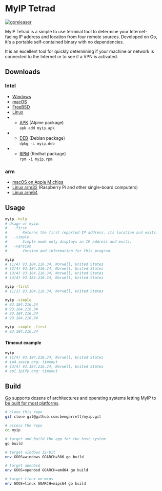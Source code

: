 # MyIP Tetrad

[![goreleaser](https://github.com/bengarrett/myip/actions/workflows/release.yml/badge.svg)](https://github.com/bengarrett/myip/actions/workflows/release.yml)

MyIP Tetrad is a simple to use terminal tool to determine your Internet-facing IP address and location from four remote sources. Developed on Go, it's a portable self-contained binary with no dependencies.

It is an excellent tool for quickly determining if your machine or network is connected to the Internet or to see if a VPN is activated.

## Downloads

### Intel
- [Windows](https://github.com/bengarrett/myip/releases/latest/download/myip_Windows_Intel.zip)
- [macOS](https://github.com/bengarrett/myip/releases/latest/download/myip_macOS_Intel.tar.gz
)
- [FreeBSD](https://github.com/bengarrett/myip/releases/latest/download/myip_FreeBSD_Intel.tar.gz
)
- [Linux](https://github.com/bengarrett/myip/releases/latest/download/myip_Linux_Intel.tar.gz
)
- - [APK](https://github.com/bengarrett/myip/releases/latest/download/myip.apk
) (Alpine package)<br>`apk add myip.apk`
- - [DEB](https://github.com/bengarrett/myip/releases/latest/download/myip.deb) (Debian package)<br>`dpkg -i myip.deb`
- - [RPM](https://github.com/bengarrett/myip/releases/latest/download/myip.rpm) (Redhat package)<br>`rpm -i myip.rpm`

### arm
- [macOS on Apple M chips](https://github.com/bengarrett/myip/releases/latest/download/myip_macOS_M-series.tar.gz
)
- [Linux arm32](https://github.com/bengarrett/myip/releases/latest/download/myip_Linux_arm32_.tar.gz
) (Raspberry Pi and other single-board computers)
- [Linux arm64](https://github.com/bengarrett/myip/releases/latest/download/myip_Linux_arm64.tar.gz
)

## Usage

```sh
myip -help
# Usage of myip:
#   -first
#     	Returns the first reported IP address, its location and exits.
#   -simple
#     	Simple mode only displays an IP address and exits.
#   -version
#     	Version and information for this program.
```

```sh
myip
# (1/4) 93.184.216.34, Norwell, United States
# (2/4) 93.184.216.34, Norwell, United States
# (3/4) 93.184.216.34, Norwell, United States
# (4/4) 93.184.216.34, Norwell, United States
```

```sh
myip -first
# (1/1) 93.184.216.34, Norwell, United States
```

```sh
myip -simple
# 93.184.216.34
# 93.184.216.34
# 93.184.216.34
# 93.184.216.34
```

```sh
myip -simple -first
# 93.184.216.34
```

#### Timeout example

```sh
myip
# (1/4) 93.184.216.34, Norwell, United States
# ip4.seeip.org: timeout
# (3/4) 93.184.216.34, Norwell, United States
# api.ipify.org: timeout
```

## Build

[Go](https://golang.org/doc/install) supports dozens of architectures and operating systems letting MyIP to [be built for most platforms](https://golang.org/doc/install/source#environment).

```sh
# clone this repo
git clone git@github.com:bengarrett/myip.git

# access the repo
cd myip

# target and build the app for the host system
go build

# target windows 32-bit
env GOOS=windows GOARCH=386 go build

# target openbsd
env GOOS=openbsd GOARCH=amd64 go build

# target linux on mips
env GOOS=linux GOARCH=mips64 go build
```